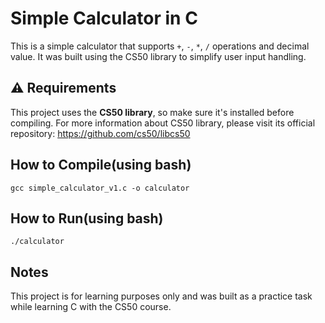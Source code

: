 # Simple Calculator in C

This is a simple calculator that supports `+`, `-`, `*`, `/` operations and decimal value. 
It was built using the CS50 library to simplify user input handling.

## ⚠️ Requirements
This project uses the **CS50 library**, so make sure it's installed before compiling.
For more information about CS50 library, please visit its official repository: https://github.com/cs50/libcs50

## How to Compile(using bash)
```
gcc simple_calculator_v1.c -o calculator
```

## How to Run(using bash)
```
./calculator
```

## Notes
This project is for learning purposes only and was built as a practice task while learning C with the CS50 course.

